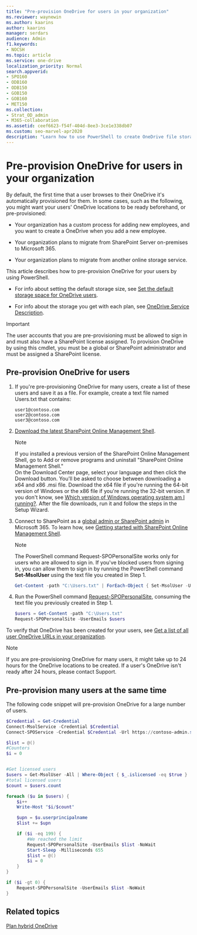 ```yaml
---
title: "Pre-provision OneDrive for users in your organization"
ms.reviewer: waynewin
ms.author: kaarins
author: kaarins
manager: serdars
audience: Admin
f1.keywords:
- NOCSH
ms.topic: article
ms.service: one-drive
localization_priority: Normal
search.appverid:
- SPO160
- ODB160
- ODB150
- GOB150
- GOB160
- MET150
ms.collection: 
- Strat_OD_admin
- M365-collaboration
ms.assetid: ceef6623-f54f-404d-8ee3-3ce1e338db07
ms.custom: seo-marvel-apr2020
description: "Learn how to use PowerShell to create OneDrive file storage for your users instead of waiting for the storage space to be automatically provisioned by the service."
---
```


# Pre-provision OneDrive for users in your organization

By default, the first time that a user browses to their OneDrive it's automatically provisioned for them. In some cases, such as the following, you might want your users' OneDrive locations to be ready beforehand, or pre-provisioned:

- Your organization has a custom process for adding new employees, and you want to create a OneDrive when you add a new employee.

- Your organization plans to migrate from SharePoint Server on-premises to Microsoft 365.

- Your organization plans to migrate from another online storage service.

This article describes how to pre-provision OneDrive for your users by using PowerShell.

- For info about setting the default storage size, see [Set the default storage space for OneDrive users](set-default-storage-space.md).

- For info about the storage you get with each plan, see [OneDrive Service Description](https://docs.microsoft.com/office365/servicedescriptions/onedrive-for-business-service-description).

> [!IMPORTANT]
> The user accounts that you are pre-provisioning must be allowed to sign in and must also have a SharePoint license assigned.
> To provision OneDrive by using this cmdlet, you must be a global or SharePoint administrator and must be assigned a SharePoint license.

## Pre-provision OneDrive for users

1. If you're pre-provisioning OneDrive for many users, create a list of these users and save it as a file. For example, create a text file named Users.txt that contains:

    ```
    user1@contoso.com
    user2@contoso.com
    user3@contoso.com
    ```

2. [Download the latest SharePoint Online Management Shell](https://go.microsoft.com/fwlink/p/?LinkId=255251).

    > [!NOTE]
    > If you installed a previous version of the SharePoint Online Management Shell, go to Add or remove programs and uninstall "SharePoint Online Management Shell." <br>On the Download Center page, select your language and then click the Download button. You'll be asked to choose between downloading a x64 and x86 .msi file. Download the x64 file if you're running the 64-bit version of Windows or the x86 file if you're running the 32-bit version. If you don't know, see [Which version of Windows operating system am I running?](https://support.microsoft.com/help/13443/windows-which-operating-system). After the file downloads, run it and follow the steps in the Setup Wizard.

3. Connect to SharePoint as a [global admin or SharePoint admin](/sharepoint/sharepoint-admin-role) in Microsoft 365. To learn how, see [Getting started with SharePoint Online Management Shell](/powershell/sharepoint/sharepoint-online/connect-sharepoint-online).

    > [!NOTE]
    > The PowerShell command Request-SPOPersonalSite works only for users who are allowed to sign in. If you've blocked users from signing in, you can allow them to sign in by running the PowerShell command **Set-MsolUser** using the text file you created in Step 1.
    >
    >```PowerShell
    >Get-Content -path "C:\Users.txt" | ForEach-Object { Set-MsolUser -UserPrincipalName $_ -BlockCredential $False }
    >```

4. Run the PowerShell command [Request-SPOPersonalSite](/powershell/module/sharepoint-online/request-spopersonalsite?view=sharepoint-ps), consuming the text file you previously created in Step 1.

    ```PowerShell
    $users = Get-Content -path "C:\Users.txt"
    Request-SPOPersonalSite -UserEmails $users
    ```

To verify that OneDrive has been created for your users, see [Get a list of all user OneDrive URLs in your organization](list-onedrive-urls.md).

   > [!NOTE]
   > If you are pre-provisioning OneDrive for many users, it might take up to 24 hours for the OneDrive locations to be created. If a user's OneDrive isn't ready after 24 hours, please contact Support.

## Pre-provision many users at the same time

The following code snippet will pre-provision OneDrive for a large number of users.

```PowerShell
$Credential = Get-Credential
Connect-MsolService -Credential $Credential
Connect-SPOService -Credential $Credential -Url https://contoso-admin.sharepoint.com

$list = @()
#Counters
$i = 0


#Get licensed users
$users = Get-MsolUser -All | Where-Object { $_.islicensed -eq $true }
#total licensed users
$count = $users.count

foreach ($u in $users) {
    $i++
    Write-Host "$i/$count"

    $upn = $u.userprincipalname
    $list += $upn

    if ($i -eq 199) {
        #We reached the limit
        Request-SPOPersonalSite -UserEmails $list -NoWait
        Start-Sleep -Milliseconds 655
        $list = @()
        $i = 0
    }
}

if ($i -gt 0) {
    Request-SPOPersonalSite -UserEmails $list -NoWait
}
```

## Related topics

[Plan hybrid OneDrive](/SharePoint/hybrid/plan-hybrid-onedrive-for-business)
